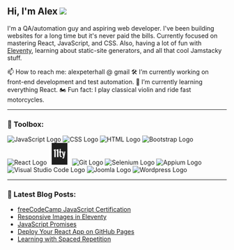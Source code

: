 ## Hi, I'm Alex <img src="https://raw.githubusercontent.com/MartinHeinz/MartinHeinz/master/wave.gif" width="30px">

I'm a QA/automation guy and aspiring web developer. I've been building websites for a long time but it's never paid the bills. Currently focused on mastering React, JavaScript, and CSS. Also, having a lot of fun with [Eleventy](https://www.11ty.dev/), learning about static-site generators, and all that cool Jamstacky stuff. 

📫 How to reach me: alexpeterhall @ gmail
🛠 I’m currently working on front-end development and test automation.
🚀 I’m currently learning everything React. 
🏍 Fun fact: I play classical violin and ride fast motorcycles.

---

### 🧰 Toolbox:

<img src="https://cdn.worldvectorlogo.com/logos/logo-javascript.svg" alt="JavaScript Logo" width="50" height="50"/> <img src="https://cdn.worldvectorlogo.com/logos/css3.svg" alt="CSS Logo" width="50" height="50"/> <img src="https://cdn.worldvectorlogo.com/logos/html5-1.svg" alt="HTML Logo" width="50" height="50"/> <img src="https://cdn.worldvectorlogo.com/logos/bootstrap-4.svg" alt="Bootstrap Logo" width="50" height="50"/> <img src="https://cdn.worldvectorlogo.com/logos/react-2.svg" alt="React Logo" width="50" height="50"/> <img src="https://github.com/devicons/devicon/blob/master/icons/eleventy/eleventy-original.svg" alt="Eleventy Logo" width="50" height="50"/> <img src="https://cdn.worldvectorlogo.com/logos/git-icon.svg" alt="Git Logo" width="50" height="50"/>  <img src="https://cdn.worldvectorlogo.com/logos/selenium-logo.svg" alt="Selenium Logo" width="50" height="50"/> <img src="https://cdn.worldvectorlogo.com/logos/appium.svg" alt="Appium Logo" width="50" height="50"/> <img src="https://cdn.worldvectorlogo.com/logos/visual-studio-code-1.svg" alt="Visual Studio Code Logo" width="50" height="50"/> <img src="https://cdn.worldvectorlogo.com/logos/joomla.svg" alt="Joomla Logo" width="50" height="50"/> <img src="https://cdn.worldvectorlogo.com/logos/wordpress-blue.svg" alt="Wordpress Logo" width="50" height="50"/> 

---

### 📝 Latest Blog Posts:

<!-- BLOG-POST-LIST:START -->
- [freeCodeCamp JavaScript Certification](https://alexpeterhall.com/blog/2021/04/15/fcc-javascript-certification/)
- [Responsive Images in Eleventy](https://alexpeterhall.com/blog/2021/04/05/responsive-images-eleventy/)
- [JavaScript Promises](https://alexpeterhall.com/blog/2021/03/29/javascript-promises/)
- [Deploy Your React App on GitHub Pages](https://alexpeterhall.com/blog/2021/03/12/deploy-github-pages-app/)
- [Learning with Spaced Repetition](https://alexpeterhall.com/blog/2021/02/17/learning-with-spaced-repetition/)
<!-- BLOG-POST-LIST:END -->
